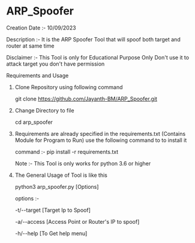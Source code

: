 # ARP_Spoofer

Creation Date :- 10/09/2023

Description :- It is the ARP Spoofer Tool that will spoof both target and router at same time

Disclaimer :- This Tool is only for Educational Purpose Only Don't use it to attack target you don't have permission



Requirements and Usage 

1. Clone Repository using following command

   git clone https://github.com/Jayanth-BM/ARP_Spoofer.git


2. Change Directory to file

   cd arp_spoofer


3. Requirements are already specified in the requirements.txt (Contains Module for Program to Run) use the following command to to install it

   command :- pip install -r requirements.txt

   Note :- This Tool is only works for python 3.6 or higher
  

4. The General Usage of Tool is like this

   python3 arp_spoofer.py [Options]

   options :-
   
   -t/--target [Target Ip to Spoof]

   -a/--access [Access Point or Router's IP to spoof]

   -h/--help [To Get help menu]










